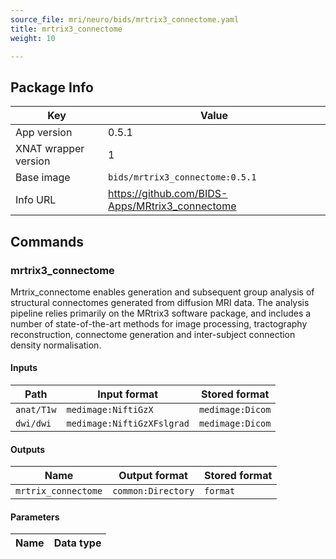 ```yaml
---
source_file: mri/neuro/bids/mrtrix3_connectome.yaml
title: mrtrix3_connectome
weight: 10

---
```


## Package Info
|Key|Value|
|---|-----|
|App version|0.5.1|
|XNAT wrapper version|1|
|Base image|`bids/mrtrix3_connectome:0.5.1`|
|Info URL|https://github.com/BIDS-Apps/MRtrix3_connectome|

## Commands
### mrtrix3_connectome
Mrtrix_connectome enables generation and subsequent group analysis of structural connectomes generated from diffusion MRI data. The analysis pipeline relies primarily on the MRtrix3 software package, and includes a number of state-of-the-art methods for image processing, tractography reconstruction, connectome generation and inter-subject connection density normalisation.

#### Inputs
|Path|Input format|Stored format|
|----|------------|-------------|
|`anat/T1w`|`medimage:NiftiGzX`|`medimage:Dicom`|
|`dwi/dwi`|`medimage:NiftiGzXFslgrad`|`medimage:Dicom`|

#### Outputs
|Name|Output format|Stored format|
|----|-------------|-------------|
|`mrtrix_connectome`|`common:Directory`|`format`|

#### Parameters
|Name|Data type|
|----|---------|
